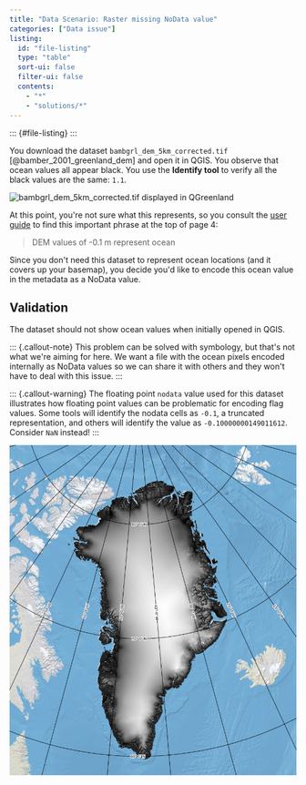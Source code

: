 ```yaml
---
title: "Data Scenario: Raster missing NoData value"
categories: ["Data issue"]
listing:
  id: "file-listing"
  type: "table"
  sort-ui: false
  filter-ui: false
  contents:
    - "*"
    - "solutions/*"
---
```


::: {#file-listing}
:::

<!-- alex ignore black -->
You download the dataset `bambgrl_dem_5km_corrected.tif`
[@bamber_2001_greenland_dem] and open it in QGIS. You observe that ocean values
all appear black. You use the **Identify tool** to verify all the black values
are the same: `1.1`.

![`bambgrl_dem_5km_corrected.tif` displayed in
QGreenland](/_media/qgreenland_missing_nodata_value.png)

At this point, you're not sure what this represents, so you consult the [user
guide](https://nsidc.org/sites/default/files/nsidc-0092-v001-userguide.pdf) to find this
important phrase at the top of page 4:

>DEM values of -0.1 m represent ocean

Since you don't need this dataset to represent ocean locations (and it covers up your
basemap), you decide you'd like to encode this ocean value in the metadata as a NoData
value.


## Validation

The dataset should not show ocean values when initially opened in QGIS.

::: {.callout-note}
This problem can be solved with symbology, but that's not what we're aiming
for here. We want a file with the ocean pixels encoded internally as NoData
values so we can share it with others and they won't have to deal with this
issue.
:::

::: {.callout-warning}
The floating point `nodata` value used for this dataset illustrates how floating point
values can be problematic for encoding flag values. Some tools will identify the nodata
cells as `-0.1`, a truncated representation, and others will identify the value as
`-0.10000000149011612`. Consider `NaN` instead!
:::

![Solution displayed in QGreenland](/_media/qgreenland_dem_with_nodata.png)
